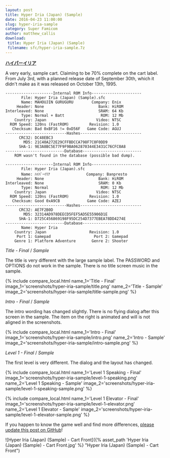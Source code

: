 ```yaml
---
layout: post
title: Hyper Iria (Japan) (Sample)
date: 2016-04-23 11:00:00
slug: hyper-iria-sample
category: Super Famicom
author: matthew_callis
download:
 title: Hyper Iria (Japan) (Sample)
 filename: sfc/hyper-iria-sample.7z
---
```


__[ハイパーイリア](http://superfamicom.org/info/hyper-iria)__

A very early, sample cart. Claiming to be 70% complete on the cart label. From July 3rd, with a planned release date of September 30th, which it didn't make as it was released on October 13th, 1995.

```
---------------------Internal ROM Info----------------------
       File: Hyper Iria (Japan) (Sample).sfc
       Name: MAHOUJIN GURUGURU        Company: Enix
     Header: None                        Bank: HiROM
Interleaved: None                        SRAM: 64 Kb
       Type: Normal + Batt                ROM: 12 Mb
    Country: Japan                      Video: NTSC
  ROM Speed: 120ns (FastROM)         Revision: 1.0
   Checksum: Bad 0xBF16 != 0xD56F   Game Code: AGUJ
---------------------------Hashes---------------------------
      CRC32: DC48EBC3
        MD5: 21C40A272E29CFFBDCCA798F7C0F0DD9
      SHA-1: 9E3A8BC5E77F9F9BA062870344E3431C76CFC0A8
--------------------------Database--------------------------
    ROM wasn't found in the database (possible bad dump).

---------------------Internal ROM Info----------------------
       File: Hyper Iria (Japan).sfc
       Name: ﾊｲﾊﾟｰｲﾘｱ                Company: Banpresto
     Header: None                        Bank: HiROM
Interleaved: None                        SRAM: 0 Kb
       Type: Normal                       ROM: 12 Mb
    Country: Japan                      Video: NTSC
  ROM Speed: 120ns (FastROM)         Revision: 1.0
   Checksum: Good 0xA9CB            Game Code: AZEJ
---------------------------Hashes---------------------------
      CRC32: AE7F2B0D
        MD5: 32314AD978DEECD5FEF5AD5E55906D1E
      SHA-1: D725C456869198F95DC254D7377EBEA78DD4274E
--------------------------Database--------------------------
       Name: Hyper Iria
    Country: Japan                   Revision: 1.0
     Port 1: Gamepad                   Port 2: Gamepad
    Genre 1: Platform Adventure       Genre 2: Shooter
```

_Title - Final_  / _Sample_

The title is very different with the large sample label. The PASSWORD and OPTIONS do not work in the sample. There is no title screen music in the sample.

{% include compare_local.html
    name_1='Title - Final'
    image_1='screenshots/hyper-iria-sample/title.png'
    name_2='Title - Sample'
    image_2='screenshots/hyper-iria-sample/title-sample.png'
%}

_Intro - Final_  / _Sample_

The intro wording has changed slightly. There is no flying dialog after this screen in the sample. The item on the right is animated and will is not aligned in the screenshots.

{% include compare_local.html
    name_1='Intro - Final'
    image_1='screenshots/hyper-iria-sample/intro.png'
    name_2='Intro - Sample'
    image_2='screenshots/hyper-iria-sample/intro-sample.png'
%}

_Level 1 - Final_  / _Sample_

The first level is very different. The dialog and the layout has changed.

{% include compare_local.html
    name_1='Level 1 Speaking - Final'
    image_1='screenshots/hyper-iria-sample/level-1-speaking.png'
    name_2='Level 1 Speaking - Sample'
    image_2='screenshots/hyper-iria-sample/level-1-speaking-sample.png'
%}

{% include compare_local.html
    name_1='Level 1 Elevator - Final'
    image_1='screenshots/hyper-iria-sample/level-1-elevator.png'
    name_2='Level 1 Elevator - Sample'
    image_2='screenshots/hyper-iria-sample/level-1-elevator-sample.png'
%}

If you happen to know the game well and find more differences, [please update this post on GitHub](https://github.com/MatthewCallis/eludevisibility.org)!

![Hyper Iria (Japan) (Sample) - Cart Front]({% asset_path 'Hyper Iria (Japan) (Sample) - Cart Front.jpg' %} "Hyper Iria (Japan) (Sample) - Cart Front")
